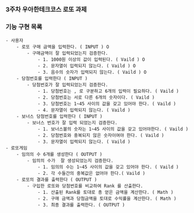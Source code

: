 ### 3주차 우아한테크코스 로또 과제

### 기능 구현 목록
	- 사용자
		- 로또 구매 금액을 입력한다. ( INPUT ) O
			- 구매금액이 잘 입력되었는지 검증한다.
				- 1. 1000원 이상의 값이 입력된다. ( Vaild ) O 
				- 2. 문자열이 입력되지 않는다. ( Vaild ) O
				- 3. 음수의 숫자가 입력되지 않는다. ( Vaild ) O
		- 당첨번호를 입력한다 ( INPUT ) 
			- 당첨번호가 잘 입력되었는지 검증한다.
				- 1. 당첨번호는 , 로 구분하고 6개의 입력이 필요하다. ( Vaild )
				- 2. 당첨번호는 서로 다른 6개의 숫자이다. ( Vaild ) 
				- 3. 당첨번호는 1~45 사이의 값을 갖고 있어야 한다. ( Vaild )
				- 4. 문자열이 입력되지 않는다. ( Vaild )
		- 보너스 당첨번호를 입력한다 ( INPUT ) 
			- 보너스 번호가 잘 입력 되었는지 검증한다.
				- 1. 보너스볼의 숫자는 1~45 사이의 값을 갖고 있어야한다. ( Vaild )
				- 2. 당첨번호와 중복되지 않은 숫자이여야 한다. ( Vaild )
				- 3. 문자열이 입력되지 않는다. ( Vaild )
	- 로또게임
		- 임의의 수 6개를 생성한다 ( OUTPUT )
			- 임의의 수가  잘 생성되었는지 검증한다.
				- 1. 임의의 수는 1~45 사이의 값을 갖고 있어야 한다. ( Vaild )
				- 2. 각 수들간의 중복값은 없어야 한다.( Vaild )
		- 로또의 결과를 출력한다 ( OUTPUT )
			- 구입한 로또와 당첨번호를 비교하여 Rank 를 산출한다.
				- 1. 산출된 Rank를 토대로 총 얻은 금액을 계산한다. ( Math )
				- 2. 구매 금액과 당첨금액을 토대로 수익률을 계산한다. ( Math )
				- 3. 최종 결과를 출력한다. ( OUTPUT )
				
	